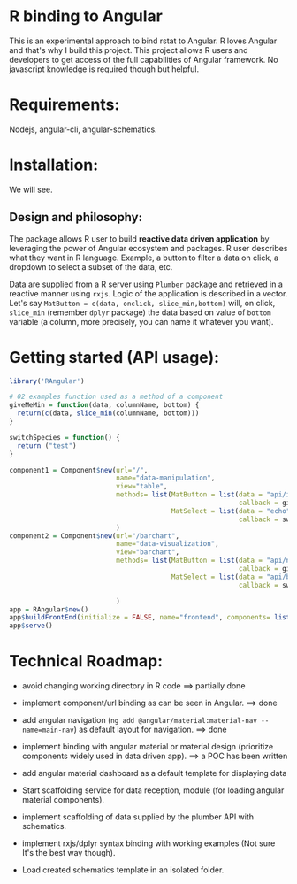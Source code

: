 # R binding to Angular
This is an experimental approach to bind rstat to Angular. R loves Angular and that's why I build this project.
This project allows R users and developers to get access of the full capabilities of Angular framework.
No javascript knowledge is required though but helpful.

# Requirements:

Nodejs, angular-cli, angular-schematics.

# Installation:

We will see.


## Design and philosophy:

The package allows R user to build **reactive data driven application** by leveraging the power of Angular ecosystem and packages. R user describes what they want in R language. Example, a button to filter a data on click, a dropdown to select a subset of the data, etc.

Data are supplied from a R server using `Plumber` package and retrieved in a reactive manner using `rxjs`. 
Logic of the application is described in a vector. Let's say `MatButton = c(data, onclick, slice_min,bottom)` will, on click, `slice_min` (remember `dplyr` package) the data based on value of `bottom` variable (a column, more precisely, you can name it whatever you want).

# Getting started (API usage):

```r
library('RAngular')

# 02 examples function used as a method of a component
giveMeMin = function(data, columnName, bottom) {
  return(c(data, slice_min(columnName, bottom)))
}

switchSpecies = function() {
  return ("test")
}

component1 = Component$new(url="/",
                           name="data-manipulation",
                           view="table",
                           methods= list(MatButton = list(data = "api/iris", event = "click", 
                                                          callback = giveMeMin),
                                         MatSelect = list(data = "echo", event = "selectionChange",
                                                          callback = switchSpecies))
                           )
component2 = Component$new(url="/barchart",
                           name="data-visualization",
                           view="barchart",
                           methods= list(MatButton = list(data = "api/normal/random", event = "click", 
                                                          callback = giveMeMin),
                                         MatSelect = list(data = "api/binomial/random", event = "selectionChange",
                                                          callback = switchSpecies))

                           )
app = RAngular$new()
app$buildFrontEnd(initialize = FALSE, name="frontend", components= list(component1, component2))
app$serve()
```

# Technical Roadmap:

* avoid changing working directory in R code ==> partially done

* implement component/url binding as can be seen in Angular. ==> done

* add angular navigation (`ng add @angular/material:material-nav --name=main-nav`) as default layout for navigation. ==> done

* implement binding with angular material or material design (prioritize components widely used in data driven app). ==> a POC has been written

* add angular material dashboard as a default template for displaying data

* Start scaffolding service for data reception, module (for loading angular material components).

* implement scaffolding of data supplied by the plumber API with schematics.

* implement rxjs/dplyr syntax binding with working examples (Not sure It's the best way though).

* Load created schematics template in an isolated folder.